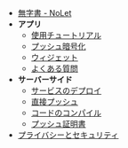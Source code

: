 <!-- docs/_sidebar.md -->

- [無字書 - NoLet](/ja/#NoLetApp)
- **アプリ**
  - [使用チュートリアル](/ja/tutorial)
  - [プッシュ暗号化](/ja/encryption)
  - [ウィジェット](/ja/widget)
  - [よくある質問](/ja/faq)
- **サーバーサイド**
  - [サービスのデプロイ](/ja/deploy)
  - [直接プッシュ](/ja/apns)
  - [コードのコンパイル](/ja/build)
  - [プッシュ証明書](/ja/cert)
- [プライバシーとセキュリティ](/ja/privacy)
